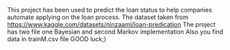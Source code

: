 This project has been used to predict the loan status to help companies automate applying on the loan process. 
 The dataset taken from https://www.kaggle.com/datasets/ninzaami/loan-predication
 The project has two file one Bayesian and second Markov implementation 
 Also you find data in trainM.csv file
 GOOD luck;)

